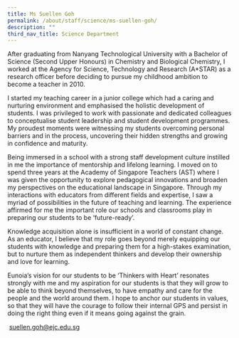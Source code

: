 ```yaml
---
title: Ms Suellen Goh
permalink: /about/staff/science/ms-suellen-goh/
description: ""
third_nav_title: Science Department
---
```



After graduating from Nanyang Technological University with a Bachelor of Science (Second Upper Honours) in Chemistry and Biological Chemistry, I worked at the Agency for Science, Technology and Research (A\*STAR) as a research officer before deciding to pursue my childhood ambition to become a teacher in 2010.

I started my teaching career in a junior college which had a caring and nurturing environment and emphasised the holistic development of students. I was privileged to work with passionate and dedicated colleagues to conceptualise student leadership and student development programmes. My proudest moments were witnessing my students overcoming personal barriers and in the process, uncovering their hidden strengths and growing in confidence and maturity.

Being immersed in a school with a strong staff development culture instilled in me the importance of mentorship and lifelong learning. I moved on to spend three years at the Academy of Singapore Teachers (AST) where I was given the opportunity to explore pedagogical innovations and broaden my perspectives on the educational landscape in Singapore. Through my interactions with educators from different fields and expertise, I saw a myriad of possibilities in the future of teaching and learning. The experience affirmed for me the important role our schools and classrooms play in preparing our students to be ‘future-ready’.

Knowledge acquisition alone is insufficient in a world of constant change. As an educator, I believe that my role goes beyond merely equipping our students with knowledge and preparing them for a high-stakes examination, but to nurture them as independent thinkers and develop their ownership and love for learning.

Eunoia’s vision for our students to be ‘Thinkers with Heart’ resonates strongly with me and my aspiration for our students is that they will grow to be able to think beyond themselves, to have empathy and care for the people and the world around them. I hope to anchor our students in values, so that they will have the courage to follow their internal GPS and persist in doing the right thing even if it means going against the grain.

 [suellen.goh@ejc.edu.sg](mailto:suellen.goh@ejc.edu.sg)